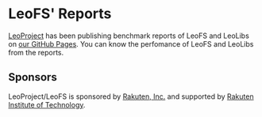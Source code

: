 # LeoFS' Reports

[LeoProject](https://github.com/leo-project) has been publishing benchmark reports of LeoFS and LeoLibs on [our GitHub Pages](https://leo-project.github.io/notes/). You can know the perfomance of LeoFS and LeoLibs from the reports.
## Sponsors

LeoProject/LeoFS is sponsored by [Rakuten, Inc.](http://global.rakuten.com/corp/) and supported by [Rakuten Institute of Technology](http://rit.rakuten.co.jp/).
